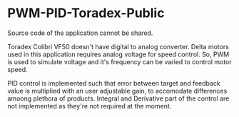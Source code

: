 # PWM-PID-Toradex-Public

Source code of the application cannot be shared.

Toradex Colibri VF50 doesn't have digital to analog converter. Delta motors used in this application requires analog voltage for speed control. So, PWM is used to simulate voltage and it's frequency can be varied to control motor speed.

PID control is implemented such that error between target and feedback value is multiplied with an user adjustable gain, to accomodate differences amoong plethora of products.
Integral and Derivative part of the control are not implemented as they're not required at the moment.
